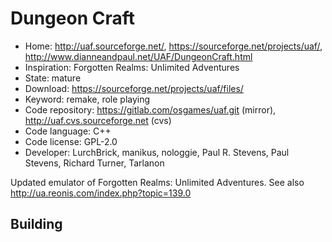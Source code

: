 # Dungeon Craft

- Home: http://uaf.sourceforge.net/, https://sourceforge.net/projects/uaf/, http://www.dianneandpaul.net/UAF/DungeonCraft.html
- Inspiration: Forgotten Realms: Unlimited Adventures
- State: mature
- Download: https://sourceforge.net/projects/uaf/files/
- Keyword: remake, role playing
- Code repository: https://gitlab.com/osgames/uaf.git (mirror), http://uaf.cvs.sourceforge.net (cvs)
- Code language: C++
- Code license: GPL-2.0
- Developer: LurchBrick, manikus, nologgie, Paul R. Stevens, Paul Stevens, Richard Turner, Tarlanon

Updated emulator of Forgotten Realms: Unlimited Adventures.
See also http://ua.reonis.com/index.php?topic=139.0

## Building
